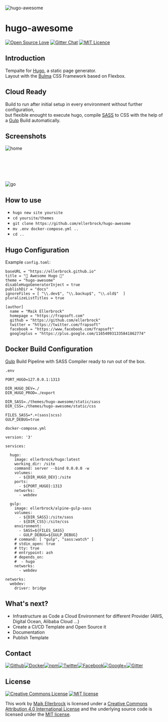 ![hugo-awesome](https://github.frapsoft.com/top/open-source-v1.png)

# hugo-awesome

[![Open Source Love](https://badges.frapsoft.com/os/v1/open-source.svg)](https://github.com/ellerbrock/open-source-badges/) [![Gitter Chat](https://badges.gitter.im/frapsoft/frapsoft.svg)](https://gitter.im/frapsoft/frapsoft/) [![MIT Licence](https://badges.frapsoft.com/os/mit/mit.svg?v=103)](https://opensource.org/licenses/mit-license.php)

## Introduction

Tempalte for [Hugo](https://gohugo.io), a static page generator.  
Layout with the [Bulma](https://bulma.io/) CSS Framework based on Flexbox.

## Cloud Ready

Build to run after initial setup in every environment without further configuration,  
but flexible enought to execute hugo, compile [SASS](http://sass-lang.com/install) to CSS with the help of a [Gulp](https://gulpjs.com/) Build automatically.  


## Screenshots

![home](https://github.frapsoft.com/top/hugo-awesome-home.jpg)

<br><br><br><br>

![go](https://github.frapsoft.com/top/hugo-awesome-go.jpg)


## How to use

- `hugo new site yoursite`
- `cd yoursite/themes`
- `git clone https://github.com/ellerbrock/hugo-awesome`
- `mv .env docker-compose.yml ..`
- `cd ..`


## Hugo Configuration

Example `config.toml`:

```
baseURL = "https://ellerbrock.github.io"
title = "💫 Awesome Hugo 🦄"
theme = "hugo-awesome"
disableHugoGeneratorInject = true
publishDir = "docs"
ignoreFiles = [ "\\.dev$", "\\.backup$", "\\.old$"  ]
pluralizeListTitles = true

[author]
  name = "Maik Ellerbrock"
  homepage = "https://frapsoft.com"
  github = "https://github.com/ellerbrock"
  twitter = "https://twitter.com/frapsoft"
  facebook = "https://www.facebook.com/frapsoft"
  googleplus = "https://plus.google.com/116540931335841862774"
```

## Docker Build Configuration

[Gulp](https://gulpjs.com/) Build Pipeline with SASS Compiler ready to run out of the box.

`.env`

```
PORT_HUGO=127.0.0.1:1313

DIR_HUGO_DEV=./
DIR_HUGO_PROD=./export

DIR_SASS=./themes/hugo-awesome/static/sass
DIR_CSS=./themes/hugo-awesome/static/css

FILES_SASS=*.+(sass|scss)
GULP_DEBUG=true
```

`docker-compose.yml`

```
version: '3'

services:

  hugo:
    image: ellerbrock/hugo:latest
    working_dir: /site
    command: server --bind 0.0.0.0 -w
    volumes:
      - ${DIR_HUGO_DEV}:/site
    ports:
      - ${PORT_HUGO}:1313
    networks:
      - webdev

  gulp:
    image: ellerbrock/alpine-gulp-sass
    volumes:
      - ${DIR_SASS}:/site/sass
      - ${DIR_CSS}:/site/css
    environment:
      - SASS=${FILES_SASS}
      - GULP_DEBUG=${GULP_DEBUG}
    # command: [ "gulp", "sass:watch" ]
    # stdin_open: true
    # tty: true
    # entrypoint: ash
    # depends_on:
    #  - hugo
    networks:
      - webdev

networks:
  webdev:
    driver: bridge
```


## What's next?

- Infrastructure as Code a Cloud Environment for different Provider (AWS, Digital Ocean, Alibaba Cloud ...)
- Create a CI/CD Template and Open Source it
- Documentation
- Publish Template


<!--
## Build Status

[![Deadlink Test](https://travis-ci.org/ellerbrock/hugo-awesome.svg?branch=master)](https://travis-ci.org/ellerbrock/awesome-koa)

**Info:** Green Build Status means there should be no Deadlinks in this List.<br>
You can find the Testfiles on [travis-deadlink-scanner](https://github.com/ellerbrock/travis-deadlink-scanner).
-->

## Contact

[![Github](https://github.frapsoft.com/social/github.png)](https://github.com/ellerbrock/)[![Docker](https://github.frapsoft.com/social/docker.png)](https://hub.docker.com/u/ellerbrock/)[![npm](https://github.frapsoft.com/social/npm.png)](https://www.npmjs.com/~ellerbrock)[![Twitter](https://github.frapsoft.com/social/twitter.png)](https://twitter.com/frapsoft/)[![Facebook](https://github.frapsoft.com/social/facebook.png)](https://www.facebook.com/frapsoft/)[![Google+](https://github.frapsoft.com/social/google-plus.png)](https://plus.google.com/116540931335841862774)[![Gitter](https://github.frapsoft.com/social/gitter.png)](https://gitter.im/frapsoft/frapsoft/)

## License 

<a rel="license" href="http://creativecommons.org/licenses/by/4.0/"><img alt="Creative Commons License" style="border-width:0" src="https://i.creativecommons.org/l/by/4.0/88x31.png" /></a> [![MIT license](https://badges.frapsoft.com/os/mit/mit-125x28.png?v=103)](https://opensource.org/licenses/mit-license.php)

This work by <a xmlns:cc="http://creativecommons.org/ns#" href="https://github.com/ellerbrock" property="cc:attributionName" rel="cc:attributionURL">Maik Ellerbrock</a> is licensed under a <a rel="license" href="https://creativecommons.org/licenses/by/4.0/">Creative Commons Attribution 4.0 International License</a> and the underlying source code is licensed under the <a rel="license" href="https://opensource.org/licenses/mit-license.php">MIT license</a>.
